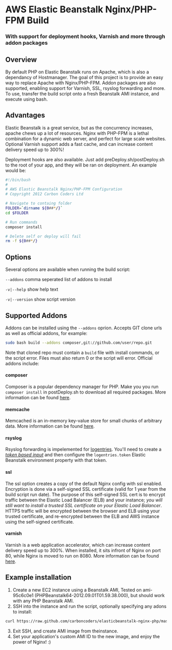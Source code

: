 # AWS Elastic Beanstalk Nginx/PHP-FPM Build
### With support for deployment hooks, Varnish and more through addon packages

## Overview

By default PHP on Elastic Beanstalk runs on Apache, which is also a dependancy of Hostmanager. The goal of this project is to provide an easy way to replace Apache with Nginx/PHP-FPM. Addon packages are also supported, enabling support for Varnish, SSL, rsyslog forwarding and more. To use, transfer the build script onto a fresh Beanstalk AMI instance, and execute using bash.

## Advantages

Elastic Beanstalk is a great service, but as the concurrency increases, apache chews up a lot of resources. Nginx with PHP-FPM is a lethal combination for a dynamic web server, and perfect for large scale websites. Optional Varnish support adds a fast cache, and can increase content delivery speed up to 300%!

Deployment hooks are also available. Just add preDeploy.sh/postDeploy.sh to the root of your app, and they will be ran on deployment. An example would be:

```bash
#!/bin/bash
#
# AWS Elastic Beanstalk Nginx/PHP-FPM Configuration
# Copyright 2012 Carbon Coders Ltd

# Navigate to containg folder
FOLDER=`dirname ${0##*/}`
cd $FOLDER

# Run commands
composer install

# Delete self or deploy will fail
rm -f ${0##*/}
```

## Options

Several options are available when running the build script:

`--addons` comma seperated list of addons to install

`-v|--help` show help text

`-v|--version` show script version

## Supported Addons

Addons can be installed using the `--addons` oprion. Accepts GIT clone urls as well as official addons, for example:

````bash
sudo bash build --addons composer,git://github.com/user/repo.git
````

Note that cloned repo must contain a `build` file with install commands, or the script error. Files must also return 0 or the script will error. Official addons include:

#### composer
Composer is a popular dependency manager for PHP. Make you you run `composer install` in postDeploy.sh to download all required packages. More information can be found [here](http://getcomposer.org).

#### memcache
Memcached is an in-memory key-value store for small chunks of arbitrary data. More information can be found [here](http://memcached.org).

#### rsyslog
Rsyslog forwarding is impelemented for [logentries](http://www.logentries.com). You'll need to create a [*token based input*](https://logentries.com/doc/input-token/) and then configure the `logentries.token` Elastic Beanstalk environment property with that token.

#### ssl
The ssl option creates a copy of the default Nginx config with ssl enabled. Encryption is done via a self-signed SSL certificate (valid for 1 year from the build script run date). The purpose of this self-signed SSL cert is to encrypt traffic between the Elastic Load Balancer (ELB) and your instance; *you will still want to install a trusted SSL certificate on your Elastic Load Balancer*. HTTPS traffic will be encrypted between the browser and ELB using your trusted certificate, and re-encrypted between the ELB and AWS instance using the self-signed certificate.

#### varnish
Varnish is a web application accelerator, which can increase content delivery speed up to 300%. When installed, it sits infront of Nginx on port 80, while Nginx is moved to run on 8080. More information can be found [here](https://www.varnish-cache.org).

## Example installation

1. Create a new EC2 instance using a Beanstalk AMI, Tested on ami-95c6c0e1 (PHPBeanstalk64-2012.09.01T01.59.38.000), but should work with any PHP Beanstalk AMI.
2. SSH into the instance and run the script, optionally specifying any adons to install:

```bash
curl https://raw.github.com/carboncoders/elasticbeanstalk-nginx-php/master/build | sudo bash -s --addons composer,memcache,varnish
```

3. Exit SSH, and create AMI image from theinstance.
4. Set your application's custom AMI ID to the new image, and enjoy the power of Nginx! :)